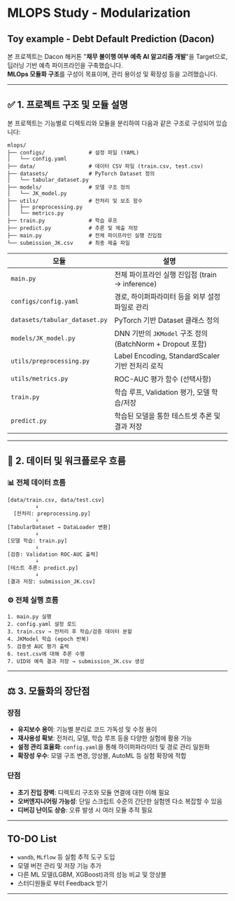 # MLOPS Study - Modularization


## Toy example - Debt Default Prediction (Dacon)

본 프로젝트는 Dacon 해커톤 "**채무 불이행 여부 예측 AI 알고리즘 개발**"을 Target으로, 딥러닝 기반 예측 파이프라인을 구축했습니다.  
**MLOps 모듈화 구조**를 구성이 목표이며, 관리 용이성 및 확장성 등을 고려했습니다.

---

## ✅ 1. 프로젝트 구조 및 모듈 설명

본 프로젝트는 기능별로 디렉토리와 모듈을 분리하여 다음과 같은 구조로 구성되어 있습니다:

```
mlops/
├── configs/              # 설정 파일 (YAML)
│   └── config.yaml
├── data/                 # 데이터 CSV 파일 (train.csv, test.csv)
├── datasets/             # PyTorch Dataset 정의
│   └── tabular_dataset.py
├── models/               # 모델 구조 정의
│   └── JK_model.py
├── utils/                # 전처리 및 보조 함수
│   ├── preprocessing.py
│   └── metrics.py
├── train.py              # 학습 루프
├── predict.py            # 추론 및 제출 저장
├── main.py               # 전체 파이프라인 실행 진입점
└── submission_JK.csv     # 최종 제출 파일
```

| 모듈 | 설명 |
|------|------|
| `main.py` | 전체 파이프라인 실행 진입점 (train → inference) |
| `configs/config.yaml` | 경로, 하이퍼파라미터 등을 외부 설정 파일로 관리 |
| `datasets/tabular_dataset.py` | PyTorch 기반 Dataset 클래스 정의 |
| `models/JK_model.py` | DNN 기반의 `JKModel` 구조 정의 (BatchNorm + Dropout 포함) |
| `utils/preprocessing.py` | Label Encoding, StandardScaler 기반 전처리 로직 |
| `utils/metrics.py` | ROC-AUC 평가 함수 (선택사항) |
| `train.py` | 학습 루프, Validation 평가, 모델 학습/저장 |
| `predict.py` | 학습된 모델을 통한 테스트셋 추론 및 결과 저장 |

---

## 🔁 2. 데이터 및 워크플로우 흐름

### 📊 전체 데이터 흐름

```
[data/train.csv, data/test.csv]
         ↓
  [전처리: preprocessing.py]
         ↓
[TabularDataset → DataLoader 변환]
         ↓
[모델 학습: train.py]
         ↓
[검증: Validation ROC-AUC 출력]
         ↓
[테스트 추론: predict.py]
         ↓
[결과 저장: submission_JK.csv]
```

### ⚙️ 전체 실행 흐름

```
1. main.py 실행
2. config.yaml 설정 로드
3. train.csv → 전처리 후 학습/검증 데이터 분할
4. JKModel 학습 (epoch 반복)
5. 검증셋 AUC 평가 출력
6. test.csv에 대해 추론 수행
7. UID와 예측 결과 저장 → submission_JK.csv 생성
```

---

## ⚖️ 3. 모듈화의 장단점

### 장점

- **유지보수 용이**: 기능별 분리로 코드 가독성 및 수정 용이
- **재사용성 확보**: 전처리, 모델, 학습 루프 등을 다양한 실험에 활용 가능
- **설정 관리 효율화**: `config.yaml`을 통해 하이퍼파라미터 및 경로 관리 일원화
- **확장성 우수**: 모델 구조 변경, 앙상블, AutoML 등 실험 확장에 적합

### 단점

- **초기 진입 장벽**: 디렉토리 구조와 모듈 연결에 대한 이해 필요
- **오버엔지니어링 가능성**: 단일 스크립트 수준의 간단한 실험엔 다소 복잡할 수 있음
- **디버깅 난이도 상승**: 오류 발생 시 여러 모듈 추적 필요

---

## TO-DO List

- `wandb`, `MLflow` 등 실험 추적 도구 도입
- 모델 버전 관리 및 저장 기능 추가
- 다른 ML 모델(LGBM, XGBoost)과의 성능 비교 및 앙상블
- 스터디원들로 부터 Feedback 받기

---
